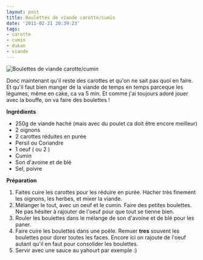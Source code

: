 ```yaml
---
layout: post
title: Boulettes de viande carotte/cumin
date: '2011-02-21 20:39:23'
tags:
- carotte
- cumin
- dukan
- viande
---
```


<img src="https://farm6.static.flickr.com/5219/5465879288_fb6b297c74.jpg" alt="Boulettes de viande carotte/cumin" />

Donc maintenant qu'il reste des carottes et qu'on ne sait pas quoi en faire. Et qu'il faut bien manger de la viande de temps en temps parceque les légumes, même en cake, ca va 5 min. Et comme j'ai toujours adoré jouer avec la bouffe, on va faire des boulettes !<!--more-->

<strong>Ingrédients</strong>

<ul>
<li>250g de viande haché (mais avec du poulet ca doit être encore meilleur)</li>
<li>2 oignons</li>
<li>2 carottes réduites en purée</li>
<li>Persil ou Coriandre</li>
<li>1 oeuf ( ou 2 )</li>
<li>Cumin</li>
<li>Son d'avoine et de blé</li>
<li>Sel, poivre</li>
</ul>

<strong>Préparation</strong>

<ol>
<li>Faites cuire les carottes pour les réduire en purée. Hacher très finement les oignons, les herbes, et mixer la viande.</li>
<li>Mélanger le tout, avec un oeuf et le cumin. Faire des petites boulettes. Ne pas hésiter à rajouter de l'oeuf pour que tout se tienne bien.</li>
<li>Rouler les boulettes dans le mélange de son d'avoine et de blé pour les paner.</li>
<li>Faire cuire les boulettes dans une poêle. Remuer <strong>tres</strong> souvent les boulettes pour dorer toutes les faces. Encore ici on rajoute de l'oeuf autant qu'il en faut pour consolider les boulettes.</li>
<li>Servir avec une sauce au yahourt par exemple :)</li>
</ol>
